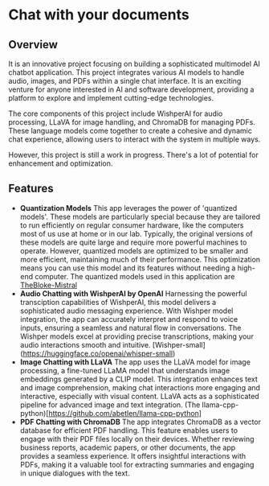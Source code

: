 # Chat with your documents
## Overview

It is an innovative project focusing on building a sophisticated multimodel AI chatbot application. This project integrates various AI models to handle audio, images, and PDFs within a single chat interface. It is an exciting venture for anyone interested in AI and software development, providing a platform to explore and implement cutting-edge technologies.


The core components of this project include WishperAI for audio processing, LLaVA for image handling, and ChromaDB for managing PDFs. These language models come together to create a cohesive and dynamic chat experience, allowing users to interact with the system in multiple ways.


However, this project is still a work in progress. There's a lot of potential for enhancement and optimization.

## Features
* **Quantization Models**
 This app leverages the power of 'quantized models'. These models are particularly special because they are tailored to run efficiently on regular consumer hardware, like the computers most of us use at home or in our lab. Typically, the original versions of these models are quite large and require more powerful machines to operate. However, quantized models are optimized to be smaller and more efficient, maintaining much of their performance. This optimization means you can use this model and its features without needing a high-end computer. The quantized models used in this application are  [TheBloke-Mistral](https://huggingface.co/TheBloke/Mistral-7B-Instruct-v0.1-GGUF)
* **Audio Chatting with WishperAI by OpenAI**
  Harnessing the powerful transciption capabilities of WishperAI, this model delivers a sophisticated audio messaging experience. With Wishper model integration, the app can accurately interpret and respond to voice inputs, ensuring a seamless and natural flow in conversations. The Wishper models excel at providing precise transcriptions, making your audio interactions smooth and intuitive. [Wishper-small] (https://huggingface.co/openai/whisper-small)
* **Image Chatting with LLaVA**
  The app uses the LLaVA model for image processing, a fine-tuned LLaMA model that understands image embeddings generated by a CLIP model. This integration enhances text and image comprehension, making chat interactions more engaging and interactive, especially with visual content. LLaVA acts as a sophisticated pipeline for advanced image and text integration. (The llama-cpp-python)[https://github.com/abetlen/llama-cpp-python]
* **PDF Chatting with ChromaDB**
The app integrates ChromaDB as a vector database for efficient PDF handling. This feature enables users to engage with their PDF files locally on their devices. Whether reviewing business reports, academic papers, or other documents, the app provides a seamless experience. It offers insightful interactions with PDFs, making it a valuable tool for extracting summaries and engaging in unique dialogues with the text.
